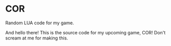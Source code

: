 # COR
Random LUA code for my game.


And hello there! This is the source code for my upcoming game, COR!
Don't scream at me for making this.
